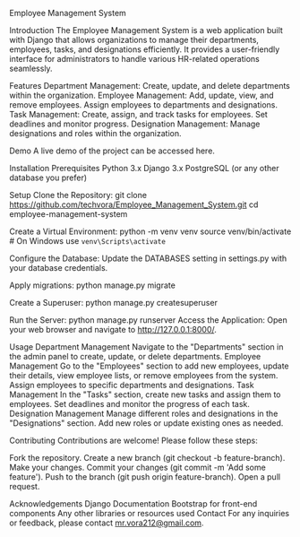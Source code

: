 Employee Management System

Introduction
The Employee Management System is a web application built with Django that allows organizations to manage their departments, employees, tasks, and designations efficiently. It provides a user-friendly interface for administrators to handle various HR-related operations seamlessly.

Features
Department Management: Create, update, and delete departments within the organization.
Employee Management: Add, update, view, and remove employees. Assign employees to departments and designations.
Task Management: Create, assign, and track tasks for employees. Set deadlines and monitor progress.
Designation Management: Manage designations and roles within the organization.

Demo
A live demo of the project can be accessed here.

Installation
Prerequisites
Python 3.x
Django 3.x
PostgreSQL (or any other database you prefer)

Setup
Clone the Repository:
git clone https://github.com/techvora/Employee_Management_System.git
cd employee-management-system

Create a Virtual Environment:
python -m venv venv
source venv/bin/activate  # On Windows use `venv\Scripts\activate`

Configure the Database:
Update the DATABASES setting in settings.py with your database credentials.

Apply migrations:
python manage.py migrate

Create a Superuser:
python manage.py createsuperuser

Run the Server:
python manage.py runserver
Access the Application:
Open your web browser and navigate to http://127.0.0.1:8000/.

Usage
Department Management
Navigate to the "Departments" section in the admin panel to create, update, or delete departments.
Employee Management
Go to the "Employees" section to add new employees, update their details, view employee lists, or remove employees from the system.
Assign employees to specific departments and designations.
Task Management
In the "Tasks" section, create new tasks and assign them to employees. Set deadlines and monitor the progress of each task.
Designation Management
Manage different roles and designations in the "Designations" section. Add new roles or update existing ones as needed.

Contributing
Contributions are welcome! Please follow these steps:

Fork the repository.
Create a new branch (git checkout -b feature-branch).
Make your changes.
Commit your changes (git commit -m 'Add some feature').
Push to the branch (git push origin feature-branch).
Open a pull request.

Acknowledgements
Django Documentation
Bootstrap for front-end components
Any other libraries or resources used
Contact
For any inquiries or feedback, please contact mr.vora212@gmail.com.


